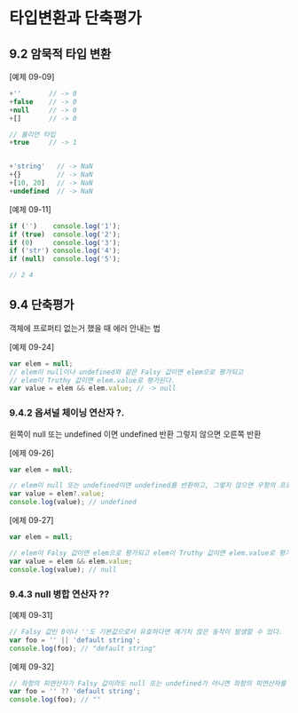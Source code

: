 # 타입변환과 단축평가

## 9.2 암묵적 타입 변환

[예제 09-09]

```javascript
+''       // -> 0
+false    // -> 0
+null     // -> 0
+[]       // -> 0

// 불리언 타입
+true     // -> 1


+'string'   // -> NaN
+{}         // -> NaN
+[10, 20]   // -> NaN
+undefined  // -> NaN
```

[예제 09-11]

```javascript
if ('')    console.log('1');
if (true)  console.log('2');
if (0)     console.log('3');
if ('str') console.log('4');
if (null)  console.log('5');

// 2 4
```

## 9.4 단축평가

객체에 프로퍼티 없는거 했을 때 에러 안내는 법

[예제 09-24]
```javascript
var elem = null;
// elem이 null이나 undefined와 같은 Falsy 값이면 elem으로 평가되고
// elem이 Truthy 값이면 elem.value로 평가된다.
var value = elem && elem.value; // -> null
```

###  9.4.2 옵셔널 체이닝 연산자 ?.

왼쪽이 null 또는 undefined 이면 undefined 반환 그렇지 않으면 오른쪽 반환

[에제 09-26]

```javascript
var elem = null;

// elem이 null 또는 undefined이면 undefined를 반환하고, 그렇지 않으면 우항의 프로퍼티 참조를 이어간다.
var value = elem?.value;
console.log(value); // undefined
```

[에제 09-27]

```javascript
var elem = null;

// elem이 Falsy 값이면 elem으로 평가되고 elem이 Truthy 값이면 elem.value로 평가된다.
var value = elem && elem.value;
console.log(value); // null
```

###  9.4.3 null 병합 연산자 ??

[예제 09-31]

```javascript
// Falsy 값인 0이나 ''도 기본값으로서 유효하다면 예기치 않은 동작이 발생할 수 있다.
var foo = '' || 'default string';
console.log(foo); // "default string"
```
[예제 09-32]

```javascript
// 좌항의 피연산자가 Falsy 값이라도 null 또는 undefined가 아니면 좌항의 피연산자를 반환한다.
var foo = '' ?? 'default string';
console.log(foo); // ""
```
